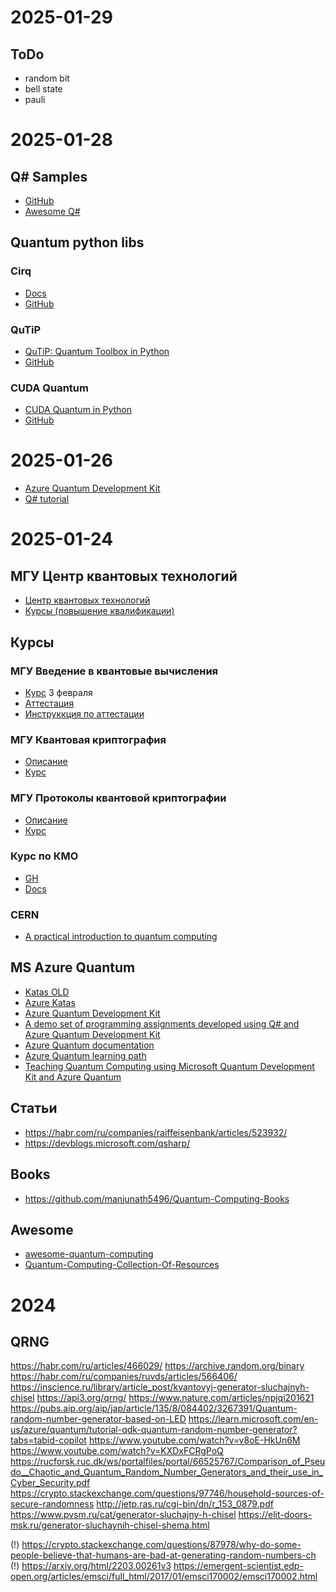 # 2025-01-29

## ToDo

- random bit
- bell state
- pauli

# 2025-01-28

## Q# Samples

- [GitHub](https://github.com/microsoft/qsharp/tree/main/samples)
- [Awesome Q#](https://github.com/ebraminio/awesome-qsharp)

## Quantum python libs

### Cirq

- [Docs](https://quantumai.google/cirq)
- [GitHub](https://github.com/quantumlib/cirq)

### QuTiP

- [QuTiP: Quantum Toolbox in Python](https://github.com/qutip/qutip)
- [GitHub](https://qutip.org/)

### CUDA Quantum

- [CUDA Quantum in Python](https://nvidia.github.io/cuda-quantum/0.6.0/using/python.html)
- [GitHub](https://github.com/NVIDIA/cuda-quantum)

# 2025-01-26

- [Azure Quantum Development Kit](https://github.com/microsoft/qsharp#readme)
- [Q# tutorial](https://learn.microsoft.com/en-us/azure/quantum/tutorial-qdk-quantum-random-number-generator?tabs=tabid-copilot)


# 2025-01-24

## МГУ Центр квантовых технологий

- [Центр квантовых технологий](https://quantum.msu.ru/ru)
- [Курсы (повышение квалификации)](https://quantum.msu.ru/ru/education/additional)

## Курсы

### МГУ Введение в квантовые вычисления

- [Курс](https://openedu.ru/course/msu/QUANTUMCOMPUTING/) 3 февраля
- [Аттестация](https://distant.msu.ru/course/view.php?id=1672&lang=en)
- [Инструккция по аттестации](https://distant.msu.ru/mod/page/view.php?id=45383)

### МГУ Квантовая криптография

- [Описание](https://quantum.msu.ru/ru/education/additional/quantum-cryptography)
- [Курс](https://openedu.ru/course/msu/KVANT_CRYPTOGRAPHY)

### МГУ Протоколы квантовой криптографии

- [Описание](https://quantum.msu.ru/ru/education/additional/quantum-cryptography-protocols-from-theory-to-practice)
- [Курс](https://openedu.ru/course/msu/PROTOCOLS_QUANTUM/)

### Курс по КМО

- [GH](https://github.com/quantum-ods/qmlcourse)
- [Docs](https://quantum-ods.github.io/qmlcourse/book/index.html)

### CERN

- [A practical introduction to quantum computing](https://quantum.cern/introduction-quantum-computing)

## MS Azure Quantum

- [Katas OLD](https://github.com/microsoft/QuantumKatas)
- [Azure Katas](https://quantum.microsoft.com/en-us/tools/quantum-katas)
- [Azure Quantum Development Kit](https://github.com/microsoft/qsharp)
- [A demo set of programming assignments developed using Q# and Azure Quantum Development Kit](https://github.com/microsoft/quantum-curriculum-samples)
- [Azure Quantum documentation](https://learn.microsoft.com/en-us/azure/quantum/)
- [Azure Quantum learning path](https://learn.microsoft.com/en-us/training/paths/quantum-computing-fundamentals/)
- [Teaching Quantum Computing using Microsoft Quantum Development Kit and Azure Quantum](https://arxiv.org/abs/2311.12960)

## Статьи

- https://habr.com/ru/companies/raiffeisenbank/articles/523932/
- https://devblogs.microsoft.com/qsharp/

## Books
- https://github.com/manjunath5496/Quantum-Computing-Books


## Awesome

- [awesome-quantum-computing](https://github.com/desireevl/awesome-quantum-computing)
- [Quantum-Computing-Collection-Of-Resources](https://github.com/aryashah2k/Quantum-Computing-Collection-Of-Resources)


# 2024

## QRNG
https://habr.com/ru/articles/466029/
https://archive.random.org/binary
https://habr.com/ru/companies/ruvds/articles/566406/
https://inscience.ru/library/article_post/kvantovyj-generator-sluchajnyh-chisel
https://api3.org/qrng/
https://www.nature.com/articles/npjqi201621
https://pubs.aip.org/aip/jap/article/135/8/084402/3267391/Quantum-random-number-generator-based-on-LED
https://learn.microsoft.com/en-us/azure/quantum/tutorial-qdk-quantum-random-number-generator?tabs=tabid-copilot
https://www.youtube.com/watch?v=v8oE-HkUn6M
https://www.youtube.com/watch?v=KXDxFCRgPoQ
https://rucforsk.ruc.dk/ws/portalfiles/portal/66525767/Comparison_of_Pseudo__Chaotic_and_Quantum_Random_Number_Generators_and_their_use_in_Cyber_Security.pdf
https://crypto.stackexchange.com/questions/97746/household-sources-of-secure-randomness
http://jetp.ras.ru/cgi-bin/dn/r_153_0879.pdf
https://www.pvsm.ru/cat/generator-sluchajny-h-chisel
https://elit-doors-msk.ru/generator-sluchaynih-chisel-shema.html


(!) https://crypto.stackexchange.com/questions/87978/why-do-some-people-believe-that-humans-are-bad-at-generating-random-numbers-ch
(!) https://arxiv.org/html/2203.00261v3
https://emergent-scientist.edp-open.org/articles/emsci/full_html/2017/01/emsci170002/emsci170002.html
